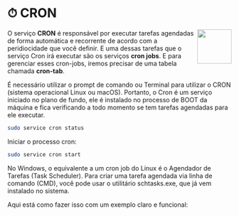 # ⏱ CRON
<img src="https://user-images.githubusercontent.com/61624336/234996362-0217ee9a-b372-4567-b770-28a6a9102c1f.png" height="77" align="right">

O serviço **CRON** é responsável por executar tarefas agendadas de forma automática e recorrente de acordo com a peridiocidade que você definir. E uma dessas tarefas que o serviço Cron irá executar são os serviços **cron jobs**. E para gerenciar esses cron-jobs, iremos precisar de uma tabela chamada **cron-tab**. 

É necessário utilizar o prompt de comando ou Terminal para utilizar o CRON (sistema operacional Linux ou macOS). Portanto, o Cron é um serviço iniciado no plano de fundo, ele é instalado no processo de BOOT da máquina e fica verificando a todo momento se tem tarefas agendadas para ele executar.

```sh
sudo service cron status
```

Iniciar o processo cron:

```sh
sudo service cron start
```

No Windows, o equivalente a um cron job do Linux é o Agendador de Tarefas (Task Scheduler). Para criar uma tarefa agendada via linha de comando (CMD), você pode usar o utilitário schtasks.exe, que já vem instalado no sistema.

Aqui está como fazer isso com um exemplo claro e funcional:
